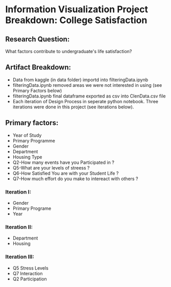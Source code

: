 # Information Visualization Project Breakdown: College Satisfaction

## Research Question: 
What factors contribute to undergraduate's life satisfaction?

## Artifact Breakdown:
- Data from kaggle (in data folder) importd into filteringData.ipynb
- filteringData.ipynb removed areas we were not interested in using (see Primary Factors below)
- filteringData.ipynb final dataframe exported as csv into ClenData.csv file
- Each iteration of Design Process in seperate python notebook. Three iterations were done in this project (see iterations below).

## Primary factors:
 - Year of Study
 - Primary Programme
 - Gender
 - Department
 - Housing Type
 - Q2-How many events have you Participated in ?
 - Q5-What are your levels of streess ?
 - Q6-How Satisfied You are with your Student Life ?
 - Q7-How much effort do you make to intereact with others ?

### Iteration I:
 - Gender
 - Primary Programe
 - Year

### Iteration II:
 - Department
 - Housing
 
 ### Iteration III:
  - Q5 Stress Levels
  - Q7 Interaction
  - Q2 Participation

